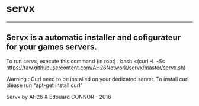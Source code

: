 # servx

---
Servx is a automatic installer and cofigurateur for your games servers.
---

To run servx, execute this command (in root) :
bash <(curl -L -Ss https://raw.githubusercontent.com/AH26Network/servx/master/servx.sh)

Warning : Curl need to be installed on your dedicated server. To install curl please run "apt-get install curl"

Servx by AH26 & Edouard CONNOR - 2016
